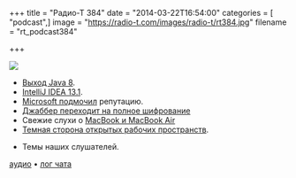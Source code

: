 +++
title = "Радио-Т 384"
date = "2014-03-22T16:54:00"
categories = [ "podcast",]
image = "https://radio-t.com/images/radio-t/rt384.jpg"
filename = "rt_podcast384"

+++

![](https://radio-t.com/images/radio-t/rt384.jpg)

* [Выход Java 8](http://www.oracle.com/technetwork/java/javase/8-whats-new-2157071.html).
* [IntelliJ IDEA 13.1](http://habrahabr.ru/company/JetBrains/blog/216667/).
* [Microsoft подмочил](http://www.zdnet.com/how-microsoft-tracked-down-a-spy-who-leaked-its-secrets-7000027545/) репутацию.
* [Джаббер переходит на полное шифрование](http://habrahabr.ru/post/208338/)
* Свежие слухи о  [MacBook и MacBook Air](http://www.macrumors.com/2014/03/21/12-macbook-air-updates-iwatch/)
* [Темная сторона открытых рабочих пространств](http://www.businessweek.com/articles/2014-03-13/too-distracted-to-work-the-dark-side-of-open-offices).
- Темы наших слушателей.

[аудио](https://cdn.radio-t.com/rt_podcast384.mp3) • [лог чата](http://chat.radio-t.com/logs/radio-t-384.html)
<audio src="https://cdn.radio-t.com/rt_podcast384.mp3" preload="none"></audio>
